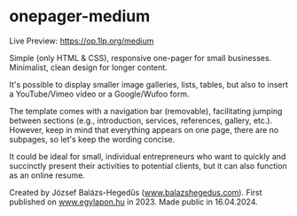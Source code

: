 # onepager-medium

Live Preview: https://op.1lp.org/medium

Simple (only HTML &amp; CSS), responsive one-pager for small businesses. Minimalist, clean design for longer content. 

It's possible to display smaller image galleries, lists, tables, but also to insert a YouTube/Vimeo video or a Google/Wufoo form.

The template comes with a navigation bar (removable), facilitating jumping between sections (e.g., introduction, services, references, gallery, etc.). However, keep in mind that everything appears on one page, there are no subpages, so let's keep the wording concise. 

It could be ideal for small, individual entrepreneurs who want to quickly and succinctly present their activities to potential clients, but it can also function as an online resume.

Created by József Balázs-Hegedűs (www.balazshegedus.com).
First published on www.egylapon.hu in 2023.
Made public in 16.04.2024.
